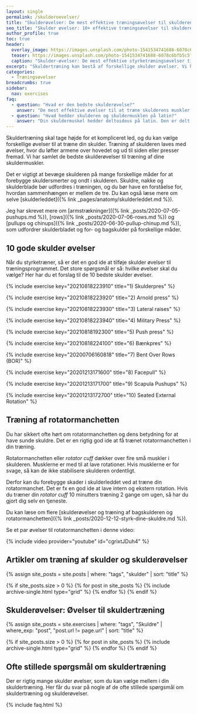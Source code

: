 ```yaml
---
layout: single
permalink: /skulderoevelser/
title: "Skulderøvelser: De mest effektive træningsøvelser til skulderen 🏋"
seo_title: "Skulder øvelser: 10+ effektive træningsøvelser til skulderen"
author_profile: true
toc: true
header:
  overlay_image: https://images.unsplash.com/photo-1541534741688-6078c6bfb5c5?ixlib=rb-1.2.1&ixid=eyJhcHBfaWQiOjEyMDd9&auto=format&fit=crop&height=630&w=1200&q=10
  teaser: https://images.unsplash.com/photo-1541534741688-6078c6bfb5c5?ixlib=rb-1.2.1&ixid=eyJhcHBfaWQiOjEyMDd9&auto=format&fit=crop&height=300&w=400&q=10
  caption: "Skulder-øvelser: De mest effektive styrketræningsøvelser til skulderen"
excerpt: "Skuldertræning kan bestå af forskellige skulder øvelser. Vi har samlet det bedste styrketræningsøvelser og skulder-øvelser til træning af din skulder."
categories:
  - Træningsøvelser
breadcrumbs: true
sidebar:
  nav: exercises
faq:
  - question: "Hvad er den bedste skulderøvelse?"
    answer: "De mest effektive øvelser til at træne skulderens muskler er military press, skulderpres, arnold press, lateral raise og bent over rows. Du kan ikke ramme alle tre dele af skuldermusklen med en øvelse, så husk også at fokusere på den midterste del og bagskulderen. Du kan se alle øvelserne her på siden."
  - question: "Hvad hedder skulderen og skuldermusklen på latin?"
    answer: "Din skuldermuskel hedder deltoideus på latin. Den er delt op i tre dele. Den forreste del kaldes også den anteriore del og deltoideus pars clavicularis. Den midterste del eller laterale del kaldes også deltoideus acromialis. Den bagerste del eller posteriore del kaldes også detoideus pars spinalis. Du kan læse mere om [skuldermusklen deltoideus her](/deltoideus/). Den primære funktion for skuldermusklen er abduktion og fleksion i skulderleddet."
---
```


Skuldertræning skal tage højde for et kompliceret led, og du kan vælge forskellige øvelser til at træne din skulder. Træning af skulderen laves med øvelser, hvor du løfter armene over hovedet og ud til siden eller presser fremad. Vi har samlet de bedste skulderøvelser til træning af dine skuldermuskler.

Det er vigtigt at bevæge skulderen på mange forskellige måder for at forebygge skuldersmerter og ondt i skulderen. Skuldre, nakke og skulderblade bør udfordres i træningen, og du bør have en forståelse for, hvordan sammenhængen er mellem de tre. Du kan også læse mere om selve [skulderleddet]({% link _pages/anatomy/skulderleddet.md %}).

Jeg har skrevet mere om [armstrækninger]({% link _posts/2020-07-05-pushups.md %}), [rows]({% link _posts/2020-07-06-rows.md %}) og [pullups og chinups]({% link _posts/2020-06-30-pullup-chinup.md %}), som udfordrer skulderbladet og for- og bagskulder på forskellige måder.

## 10 gode skulder øvelser

Når du styrketræner, så er det en god ide at tilføje skulder øvelser til træningsprogrammet. Det store spørgsmål er så: hvilke øvelser skal du vælge? Her har du et forslag til de 10 bedste skulder øvelser.

{% include exercise key="20210818223910" title="1) Skulderpres" %}

{% include exercise key="20210818223920" title="2) Arnold press" %}

{% include exercise key="20210818223930" title="3) Lateral raises" %}

{% include exercise key="20210818223940" title="4) Military Press" %}

{% include exercise key="20210818192300" title="5) Push press" %}

{% include exercise key="20210818224100" title="6) Bænkpres" %}

{% include exercise key="20200706160818" title="7) Bent Over Rows (BOR)" %}

{% include exercise key="20201213171600" title="8) Facepull" %}

{% include exercise key="20201213171700" title="9) Scapula Pushups" %}

{% include exercise key="20201213172700" title="10) Seated External Rotation" %}

## Træning af rotatormanchetten

Du har sikkert ofte hørt om rotatormanchetten og dens betydning for at have sunde skuldre. Det er en rigtig god ide at få trænet rotatormanchetten i din træning.

Rotatormanchetten eller _rotator cuff_ dækker over fire små muskler i skulderen. Musklerne er med til at lave rotationer. Hvis musklerne er for svage, så kan de ikke stabilisere skulderen ordentligt.

Derfor kan du forebygge skader i skulderleddet ved at træne din rotatormanchet. Det er fx en god ide at lave intern og ekstern rotation. Hvis du træner din *rotator cuff* 10 minutters træning 2 gange om ugen, så har du gjort dig selv en tjeneste.

Du kan læse om flere [skulderøvelser og træning af bagskulderen og rotatormanchetten]({% link _posts/2020-12-12-styrk-dine-skuldre.md %}).

Se et par øvelser til rotatormanchetten i denne video:

{% include video provider="youtube" id="cgrixtJDuh4" %}

## Artikler om træning af skulder og skulderøvelser

<div class="feature__wrapper">

{% assign site_posts = site.posts | where: "tags", "skulder" | sort: "title" %}

{% if site_posts.size > 0 %}
  {% for post in site_posts %}
    {% include archive-single.html type="grid" %}
  {% endfor %}
{% endif %}

</div>

## Skulderøvelser: Øvelser til skuldertræning

{% assign site_posts = site.exercises | where: "tags", "Skuldre" | where_exp: "post", "post.url != page.url" | sort: "title" %}

<div class="feature__wrapper">

{% if site_posts.size > 0 %}
  {% for post in site_posts %}
    {% include archive-single.html type="grid" %}
  {% endfor %}
{% endif %}

</div>

## Ofte stillede spørgsmål om skuldertræning

Der er rigtig mange skulder øvelser, som du kan vælge mellem i din skuldertræning. Her får du svar på nogle af de ofte stillede spørgsmål om skuldertræning og skulderøvelser.

{% include faq.html %}
